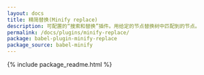 ```yaml
---
layout: docs
title: 精简替换(Minify replace)
description: 可配置的“搜索和替换”插件。用给定的节点替换树中匹配到的节点。
permalink: /docs/plugins/minify-replace/
package: babel-plugin-minify-replace
package_source: babel-minify
---
```


{% include package_readme.html %}
